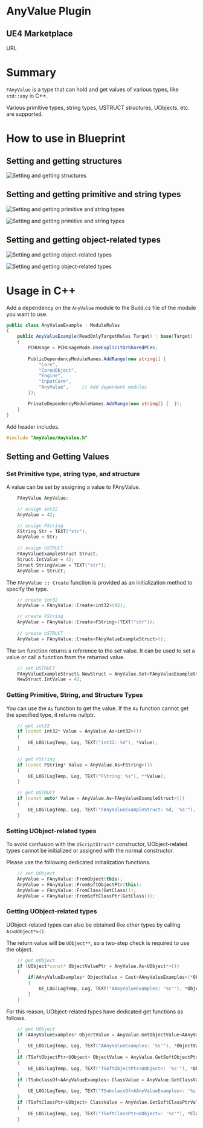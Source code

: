 # AnyValue Plugin


## UE4 Marketplace

URL

# Summary

`FAnyValue` is a type that can hold and get values of various types, like `std::any` in C++.

Various primitive types, string types, USTRUCT structures, UObjects, etc. are supported.


# How to use in Blueprint

## Setting and getting structures

![Setting and getting structures](./img/bp5_1.png)

## Setting and getting primitive and string types

![Setting and getting primitive and string types](./img/bp5_2.png)

![Setting and getting primitive and string types](./img/bp5_3.png)

## Setting and getting object-related types

![Setting and getting object-related types](./img/bp5_4.png)

![Setting and getting object-related types](./img/bp5_5.png)

# Usage in C++

Add a dependency on the `AnyValue` module to the Build.cs file of the module you want to use.

```cs
public class AnyValueExample : ModuleRules
{
	public AnyValueExample(ReadOnlyTargetRules Target) : base(Target)
	{
		PCHUsage = PCHUsageMode.UseExplicitOrSharedPCHs;
	
		PublicDependencyModuleNames.AddRange(new string[] {
			"Core",
			"CoreUObject",
			"Engine",
			"InputCore",
			"AnyValue",		// Add dependent modules
		});

		PrivateDependencyModuleNames.AddRange(new string[] {  });
	}
}
```

Add header includes.

```cpp
#include "AnyValue/AnyValue.h"
```

## Setting and Getting Values

### Set Primitive type, string type, and structure

A value can be set by assigning a value to FAnyValue.

```cpp
    FAnyValue AnyValue;

    // assign int32
    AnyValue = 42;

    // assign FString
    FString Str = TEXT("str");
    AnyValue = Str;
    
    // assign USTRUCT
    FAnyValueExampleStruct Struct;
    Struct.IntValue = 42;
    Struct.StringValue = TEXT("str");
    AnyValue = Struct;
```

The `FAnyValue :: Create` function is provided as an initialization method to specify the type.

```cpp
    // create int32
    AnyValue = FAnyValue::Create<int32>(42);

    // create FString
    AnyValue = FAnyValue::Create<FString>(TEXT("str"));
    
    // create USTRUCT
    AnyValue = FAnyValue::Create<FAnyValueExampleStruct>();
```

The `Set` function returns a reference to the set value.
It can be used to set a value or call a function from the returned value.

```cpp
    // set USTRUCT
    FAnyValueExampleStruct& NewStruct = AnyValue.Set<FAnyValueExampleStruct>();
    NewStruct.IntValue = 42;
```

### Getting Primitive, String, and Structure Types

You can use the `As` function to get the value.
If the `As` function cannot get the specified type, it returns nullptr.

```cpp
    // get int32
    if (const int32* Value = AnyValue.As<int32>())
    {
        UE_LOG(LogTemp, Log, TEXT("int32: %d"), *Value);
    }

    // get FString
    if (const FString* Value = AnyValue.As<FString>())
    {
        UE_LOG(LogTemp, Log, TEXT("FString: %s"), **Value);
    }

    // get USTRUCT
    if (const auto* Value = AnyValue.As<FAnyValueExampleStruct>())
    {
        UE_LOG(LogTemp, Log, TEXT("FAnyValueExampleStruct: %d, '%s'"), Value->IntValue, *Value->StringValue);
    }
```

### Setting UObject-related types

To avoid confusion with the `UScriptStruct*` constructor, UObject-related types cannot be initialized or assigned with the normal constructor.

Please use the following dedicated initialization functions.

```cpp
    // set UObject
    AnyValue = FAnyValue::FromObject(this);
    AnyValue = FAnyValue::FromSoftObjectPtr(this);
    AnyValue = FAnyValue::FromClass(GetClass());
    AnyValue = FAnyValue::FromSoftClassPtr(GetClass());
```

### Getting UObject-related types

UObject-related types can also be obtained like other types by calling `As<UObject*>()`.

The return value will be `UObject**`, so a two-step check is required to use the object.

```cpp
	// get UObject
    if (UObject*const* ObjectValuePtr = AnyValue.As<UObject*>())
    {
        if(AAnyValueExamples* ObjectValue = Cast<AAnyValueExamples>(*ObjectValuePtr))
        {
            UE_LOG(LogTemp, Log, TEXT("AAnyValueExamples: '%s'"), *ObjectValue->GetName());
        }
    }
```

For this reason, UObject-related types have dedicated get functions as follows.

```cpp
    // get UObject
    if (AAnyValueExamples* ObjectValue = AnyValue.GetObjectValue<AAnyValueExamples>())
    {
        UE_LOG(LogTemp, Log, TEXT("AAnyValueExamples: '%s'"), *ObjectValue->GetName());
    }
    if (TSoftObjectPtr<UObject> ObjectValue = AnyValue.GetSoftObjectPtrValue())
    {
        UE_LOG(LogTemp, Log, TEXT("TSoftObjectPtr<UObject>: '%s'"), *ObjectValue.ToString());
    }
    if (TSubclassOf<AAnyValueExamples> ClassValue = AnyValue.GetClassValue<AAnyValueExamples>())
    {
        UE_LOG(LogTemp, Log, TEXT("TSubclassOf<AAnyValueExamples>: '%s'"), *ClassValue->GetName());
    }
    if (TSoftClassPtr<UObject> ClassValue = AnyValue.GetSoftClassPtrValue())
    {
        UE_LOG(LogTemp, Log, TEXT("TSoftClassPtr<UObject>: '%s'"), *ClassValue.ToString());
    }
```

